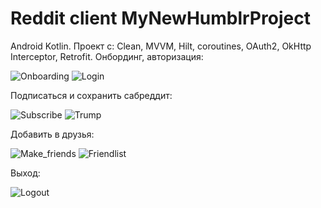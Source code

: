 # Reddit client MyNewHumblrProject
Android Kotlin. Проект с: Clean, MVVM, Hilt, coroutines, OAuth2, OkHttp Interceptor, Retrofit.
Онбординг, авторизация:

![Onboarding](https://github.com/Hilski/MyNewHumblrProject/assets/109789798/509ad8a5-577c-483e-86e3-b6a45495aa26)
![Login](https://github.com/Hilski/MyNewHumblrProject/assets/109789798/d3880def-3912-4c39-a23c-02cba4d4067d)

Подписаться и сохранить сабреддит:

![Subscribe](https://github.com/Hilski/MyNewHumblrProject/assets/109789798/0db33c87-e9ab-4725-9eaf-6a2f355df174)
![Trump](https://github.com/Hilski/MyNewHumblrProject/assets/109789798/5cfeeec1-1f58-4061-8cbc-7083c9cf04dd)

Добавить в друзья:

![Make_friends](https://github.com/Hilski/MyNewHumblrProject/assets/109789798/d732631d-ca2c-4d05-9735-68b0dc14e908)
![Friendlist](https://github.com/Hilski/MyNewHumblrProject/assets/109789798/777b7962-d764-44ef-9dab-b2205323cda9)

Выход:


![Logout](https://github.com/Hilski/MyNewHumblrProject/assets/109789798/f706385c-a478-4ebb-b196-bff13063f5e9)

